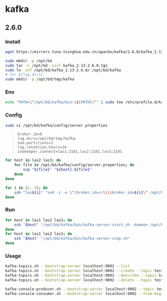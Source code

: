 # kafka

## 2.6.0

### Install

```bash
wget https://mirrors.tuna.tsinghua.edu.cn/apache/kafka/2.6.0/kafka_2.13-2.6.0.tgz
```

```bash
sudo mkdir -p /opt/bd
sudo tar -C /opt/bd -xzvf kafka_2.13-2.6.0.tgz
sudo ln -snf /opt/bd/kafka_2.13-2.6.0/ /opt/bd/kafka
# for ${log.dirs}
sudo mkdir -p /opt/bd/tmp/kafka
```

### Env

```bash
echo "PATH=\"/opt/bd/kafka/bin:\${PATH}\"" | sudo tee /etc/profile.d/kafka.sh
```

### Config

```bash
sudo vi /opt/bd/kafka/config/server.properties
```

> ```
> broker.id=0
> log.dirs=/opt/bd/tmp/kafka
> num.partitions=1
> log.retention.hours=24
> zookeeper.connect=las1:2181,las2:2181,las3:2181
> ```

```bash
for host in las2 las3; do
    for file in /opt/bd/kafka/config/server.properties; do
        scp "${file}" "${host}:${file}"
    done
done
```

```bash
for i in {1..3}; do
    ssh "las${i}" "sed -i -e \"/broker.id=/c\\\\broker.id=${i}\" /opt/bd/kafka/config/server.properties"
done
```

### Run

```bash
for host in las1 las2 las3; do
    ssh "$host" "/opt/bd/kafka/bin/kafka-server-start.sh -daemon /opt/bd/kafka/config/server.properties"
done
for host in las1 las2 las3; do
    ssh "$host" "/opt/bd/kafka/bin/kafka-server-stop.sh"
done
```

### Usage

```bash
kafka-topics.sh --bootstrap-server localhost:9092 --list
kafka-topics.sh --bootstrap-server localhost:9092 --create --topic test --partitions 3
kafka-topics.sh --bootstrap-server localhost:9092 --describe --topic test
kafka-topics.sh --bootstrap-server localhost:9092 --delete --topic test
```

```bash
kafka-console-producer.sh --bootstrap-server localhost:9092 --topic test
kafka-console-consumer.sh --bootstrap-server localhost:9092 --from-beginning --topic test
```
